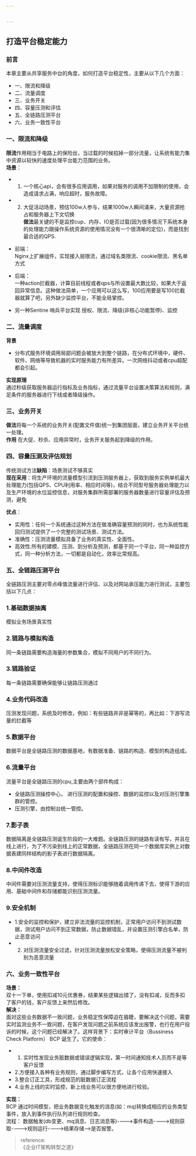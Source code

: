 ```yaml
---


---
```


<h2 id="打造平台稳定能力">打造平台稳定能力</h2>
<h3 id="前言">前言</h3>
<p>本章主要从共享服务中台的角度，如何打造平台稳定性，主要从以下几个方面：</p>
<ul>
<li>一、限流和降级</li>
<li>二、流量调度</li>
<li>三、业务开关</li>
<li>四、容量压测和评估</li>
<li>五、全链路压测平台</li>
<li>六、业务一致性平台</li>
</ul>
<h3 id="一、限流和降级">一、限流和降级</h3>
<p><strong>限流</strong>作用相当于电路上的保险丝，当过载的时候掐掉一部分流量，让系统有能力集中资源以较快的速度处理平台能力范围的业务。<br>
<strong>场景</strong>：</p>
<ul>
<li>
<ol>
<li>一个核心api，会有很多应用调用，如果对服务的调用不加限制的使用，会造成请求占满，响应超时，服务故障。</li>
</ol>
</li>
<li>
<ol start="2">
<li>大促活动场景，预估100w人参与，结果1000w人瞬间涌来，大量资源抢占和服务器上下文切换<br>
<strong>做法</strong>最关键的不是监控cup、内存、IO是否过载(因为很多情况下系统本身的处理能力跟操作系统资源的使用情况没有一个很清晰的定位)，而是找到最合适的QPS.</li>
</ol>
</li>
<li>
<p>前端：<br>
Nginx上扩展组件，实现接入层限流，通过域名类限流、cookie限流、黑名单方式</p>
</li>
<li>
<p>后端：<br>
一种action拦截器，计算目前线程或者qps与所设置最大数比较，如果大于返回异常信息。这种做法简单，一个应用可以这么写，100应用要是写100拦截器就算了吧，另外缺少监控平台，不能全局掌控。</p>
</li>
<li>
<p>另一种Sentine 哨兵平台实现 授权、限流、降级(非核心功能暂停)、监控</p>
</li>
</ul>
<h3 id="二、流量调度">二、流量调度</h3>
<p><strong>背景</strong></p>
<ul>
<li>分布式服务环境调用局部问题会被放大到整个链路，在分布式环境中，硬件、软件、网络等导致机器的实时服务能力有所差异。一次网络抖动或者cpu超配都会引起。</li>
</ul>
<p><strong>实现原理</strong><br>
通过秒级获取服务器运行指标及业务指标，通过流量平台设置决策算法和规则，满足条件的服务器进行下线或者降级操作。</p>
<h3 id="三、业务开关">三、业务开关</h3>
<p><strong>做法</strong>将每一个系统的业务开关(配置文件值)统一到集团层面，建立业务开关平台统一处理。<br>
<strong>作用</strong>  在大促、秒杀、应用异常时，业务开关服务起到降级的作用。</p>
<h3 id="四、容量压测及评估规划">四、容量压测及评估规划</h3>
<p>传统测试方法<strong>缺陷</strong>：场景测试不够真实<br>
<strong>现在采用</strong>：将生产环境的流量模型引流到压测服务器上，获取到服务实例单机最大处理能力(包括QPS、CPU利用率、相应时间等)，结合不同型号服务器处理能力以及生产环境的水位监控信息，对服务集群所需部署的服务器数量进行容量评估及预测，避免</p>
<p><strong>优点</strong>：</p>
<ul>
<li>实用性：任何一个系统通过这种方法在做准确容量预测的同时，也为系统性能回归测试提供了一个完整的测试场景、测试方法。</li>
<li>准确性：压测流量模拟具备了业务的真实性、全面性。</li>
<li>高效性:所有的建模、压测、到分析及预测，都基于同一个平台，同一种监控方式，同一种分析方法，一切都是自动化，效率比常规高。</li>
</ul>
<h3 id="五、全链路压测平台">五、全链路压测平台</h3>
<p>全链路压测主要对零点峰值流量进行评估、以及对网站承压能力进行测试，主要包括以下几点：</p>
<h3 id="基础数据抽离">1.基础数据抽离</h3>
<p>模拟业务场景真实性</p>
<h3 id="链路与模拟构造">2.链路与模拟构造</h3>
<p>同一条链路需要构造海量的参数集合，模拟不同用户的不同行为。</p>
<h3 id="链路验证">3.链路验证</h3>
<p>每一条链路需要确保能够让链路压测通过</p>
<h3 id="业务代码改造">4.业务代码改造</h3>
<p>压测发现问题，系统及时修改，例如：有些链路并非是幂等的，再比如：下游写流量的拦截等</p>
<h3 id="数据平台">5.数据平台</h3>
<p>数据平台是全链路压测的数据基地，有数据准备、链路的构造、模型的构造组成。</p>
<h3 id="流量平台">6.流量平台</h3>
<p>流量平台是全链路压测的cpu,主要由两个部件构成：</p>
<ul>
<li>全链路压测操控中心， 进行压测的配置和操控、数据的监控以及对压测引擎集群的管控。</li>
<li>压测引擎，由控制台统一管控。</li>
</ul>
<h3 id="影子表">7.影子表</h3>
<p>数据隔离是全链路压测诞生阶段的一大难题。全链路压测的链路有读有写，并且在线上进行，为了不污染到线上的正常数据，全链路压测在同一个数据库实例上对数据表建同样结构的影子表进行数据隔离。</p>
<h3 id="中间件改造">8.中间件改造</h3>
<p>中间件需要对压测流量支持，使得压测标识能够随着调用传递下去，使得下游的应用、基础中间件和存储都能识别压测流量。</p>
<h3 id="安全机制">9.安全机制</h3>
<ul>
<li>1.安全的监控和保护，建立非法流量的监控机制，正常用户访问不到测试数据，测试用户访问不到正常数据，防止数据错乱，并设置压测引擎白名单，防止恶意访问</li>
<li>
<ol start="2">
<li>对压测流量安全过滤，针对压测流量放松安全策略，使得压测流量不被判别为恶意流量</li>
</ol>
</li>
</ul>
<h3 id="六、业务一致性平台">六、业务一致性平台</h3>
<p><strong>场景：</strong><br>
双十一下单，使用扣减10元优惠券，结果某些逻辑出错了，没有扣减，反而多扣了客户的钱，客户反馈上来然后修改。<br>
<strong>解决：</strong><br>
面对这些业务数据不一致问题，业务稳定性保障迫在眉睫，要解决这个问题，需要实时监测业务不一致问题，在客户发现问题之前系统应该发出报警，也行在用户投诉的时候，这个问题已经解决了。这样背景下：实时审计平台（Bussiness Check Platform） BCP 诞生了。它的使命：</p>
<ul>
<li>
<ol>
<li>实时性发现业务脏数据或错误逻辑实现，第一时间通知技术人员而不是等客户反馈</li>
</ol>
</li>
<li>2.方便接入各种有业务规则，通过脚步编写方式，让各个应用快速接入</li>
<li>3.整合订正工具，形成规范的脏数据订正流程</li>
<li>4.业务上线的实时监控，新上线业务可以很方便地进行校验。</li>
</ul>
<p><strong>实现：</strong><br>
BCP 通过时间模型，把业务数据变化触发的消息(如：mq)转换成相应的业务类型事件，放入到事件执行队列进行规则检查。<br>
流程： 数据触发(db变更、mq消息、日志消息等)----&gt;事件构造----&gt;规则获取----&gt;规则运行----&gt;结果存储—&gt;是否报警。</p>
<blockquote>
<p>reference:<br>
《企业IT架构转型之道》</p>
</blockquote>

